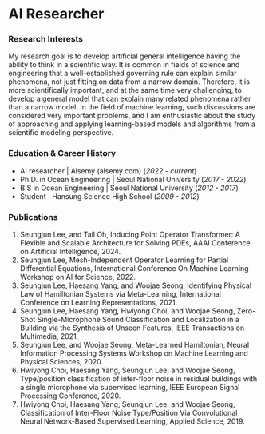 # AI Researcher

### Research Interests
My research goal is to develop artificial general intelligence having the ability to think in a scientific way. 
It is common in fields of science and engineering that a well-established governing rule can explain similar phenomena, not just fitting on data from a narrow domain. 
Therefore, it is more scientifically important, and at the same time very challenging, to develop a general model that can explain many related phenomena rather than a narrow model. 
In the field of machine learning, such discussions are considered very important problems, and I am enthusiastic about the study of approaching and applying learning-based models and algorithms from a scientific modeling perspective.

### Education & Career History
- AI researcher | Alsemy (alsemy.com) (_2022 - current_)
- Ph.D. in Ocean Engineering | Seoul National University (_2017 - 2022_)
- B.S in Ocean Engineering | Seoul National University (_2012 - 2017_)
- Student | Hansung Science High School (_2009 - 2012_)

### Publications
1. Seungjun Lee, and Tail Oh, Inducing Point Operator Transformer: A Flexible and Scalable Architecture for Solving PDEs, AAAI Conference on Artificial Intelligence, 2024.
2. Seungjun Lee, Mesh-Independent Operator Learning for Partial Differential Equations, International Conference On Machine Learning Workshop on AI for Science, 2022.
3. Seungjun Lee, Haesang Yang, and Woojae Seong, Identifying Physical Law of Hamiltonian Systems via Meta-Learning, International Conference on Learning Representations, 2021.
4. Seungjun Lee, Haesang Yang, Hwiyong Choi, and Woojae Seong, Zero-Shot Single-Microphone Sound Classification and Localization in a Building via the Synthesis of Unseen Features, IEEE Transactions on Multimedia, 2021.
5. Seungjun Lee, and Woojae Seong, Meta-Learned Hamiltonian, Neural Information Processing Systems Workshop on Machine Learning and Physical Sciences, 2020.
6. Hwiyong Choi, Haesang Yang, Seungjun Lee, and Woojae Seong, Type/position classification of inter-floor noise in residual buildings with a single microphone via supervised learning, IEEE European Signal Processing Conference, 2020.
7. Hwiyong Choi, Haesang Yang, Seungjun Lee, and Woojae Seong, Classification of Inter-Floor Noise Type/Position Via Convolutional Neural Network-Based Supervised Learning, Applied Science, 2019.
